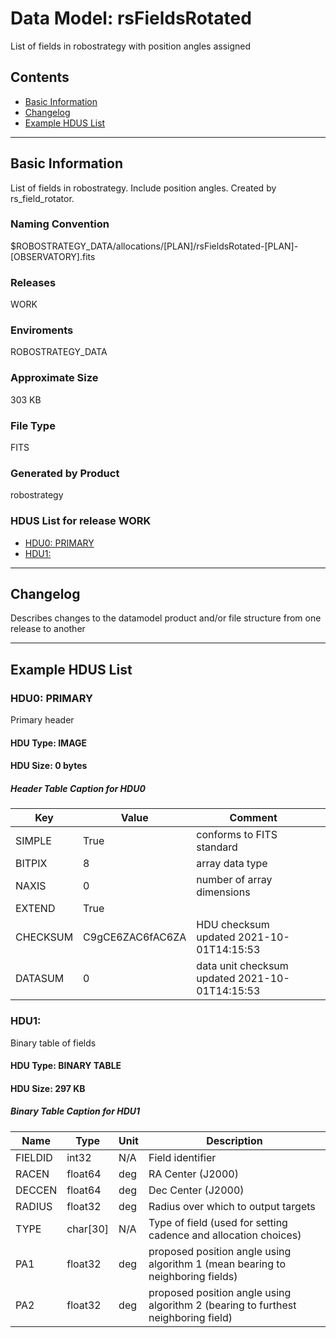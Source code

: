 # Data Model: rsFieldsRotated


List of fields in robostrategy with position angles assigned


## Contents
- [Basic Information](#basic-information)
- [Changelog](#changelog)
- [Example HDUS List](#example-hdus-list)

---

## Basic Information
List of fields in robostrategy. Include position angles. Created by rs_field_rotator.

### Naming Convention
$ROBOSTRATEGY_DATA/allocations/[PLAN]/rsFieldsRotated-[PLAN]-[OBSERVATORY].fits

### Releases
WORK

### Enviroments
ROBOSTRATEGY_DATA

### Approximate Size
303 KB

### File Type
FITS

### Generated by Product
robostrategy

### HDUS List for release WORK
  - [HDU0: PRIMARY](#hdu0-primary)
  - [HDU1: ](#hdu1)

---

## Changelog
Describes changes to the datamodel product and/or file structure from one release to another

---
## Example HDUS List

### HDU0: PRIMARY
Primary header

#### HDU Type: IMAGE
#### HDU Size:  0 bytes

##### Header Table Caption for HDU0
Key | Value | Comment | |
| --- | --- | --- | --- |
| SIMPLE | True | conforms to FITS standard |
| BITPIX | 8 | array data type |
| NAXIS | 0 | number of array dimensions |
| EXTEND | True |  |
| CHECKSUM | C9gCE6ZAC6fAC6ZA | HDU checksum updated 2021-10-01T14:15:53 |
| DATASUM | 0 | data unit checksum updated 2021-10-01T14:15:53 |



### HDU1:
Binary table of fields

#### HDU Type: BINARY TABLE
#### HDU Size:  297 KB

##### Binary Table Caption for HDU1
Name | Type | Unit | Description |
| --- | --- | --- | --- |
 | FIELDID | int32 | N/A | Field identifier |
 | RACEN | float64 | deg | RA Center (J2000) |
 | DECCEN | float64 | deg | Dec Center (J2000) |
 | RADIUS | float32 | deg | Radius over which to output targets |
 | TYPE | char[30] | N/A | Type of field (used for setting cadence and allocation choices) |
 | PA1 | float32 | deg | proposed position angle using algorithm 1 (mean bearing to neighboring fields) |
 | PA2 | float32 | deg | proposed position angle using algorithm 2 (bearing to furthest neighboring field) |
